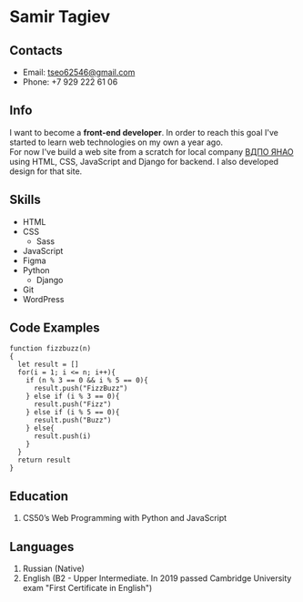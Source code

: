# Samir Tagiev

## Contacts

- Email: tseo62546@gmail.com
- Phone: +7 929 222 61 06

## Info

I want to become a **front-end developer**. In order to reach this goal I've started to learn web technologies on my own a year ago.\
For now I've build a web site from a scratch for local company [ВДПО ЯНАО](https://vdpo-yanao.ru/) using HTML, CSS, JavaScript and Django for backend. I also developed design for that site.

## Skills

- HTML
- CSS
  - Sass
- JavaScript
- Figma
- Python
  - Django
- Git
- WordPress

## Code Examples

```
function fizzbuzz(n)
{
  let result = []
  for(i = 1; i <= n; i++){
    if (n % 3 == 0 && i % 5 == 0){
      result.push("FizzBuzz")
    } else if (i % 3 == 0){
      result.push("Fizz")
    } else if (i % 5 == 0){
      result.push("Buzz")
    } else{
      result.push(i)
    }
  }
  return result
}
```

## Education

1. CS50’s Web Programming with Python and JavaScript

## Languages

1. Russian (Native)
2. English (B2 - Upper Intermediate. In 2019 passed Cambridge University exam "First Certificate in English")
